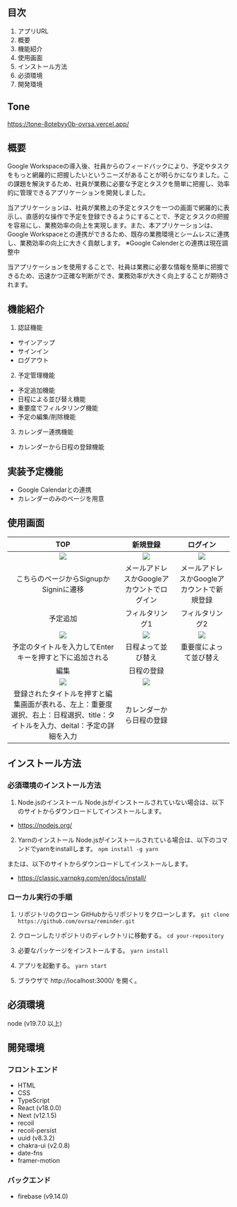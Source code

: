 ## 目次

1. アプリURL
2. 概要
3. 機能紹介
4. 使用画面
5. インストール方法
6. 必須環境
7. 開発環境

## Tone
https://tone-8otebyy0b-ovrsa.vercel.app/

## 概要 
Google Workspaceの導入後、社員からのフィードバックにより、予定やタスクをもっと網羅的に把握したいというニーズがあることが明らかになりました。この課題を解決するため、社員が業務に必要な予定とタスクを簡単に把握し、効率的に管理できるアプリケーションを開発しました。

当アプリケーションは、社員が業務上の予定とタスクを一つの画面で網羅的に表示し、直感的な操作で予定を登録できるようにすることで、予定とタスクの把握を容易にし、業務効率の向上を実現します。また、本アプリケーションは、Google Workspaceとの連携ができるため、既存の業務環境とシームレスに連携し、業務効率の向上に大きく貢献します。
※Google Calenderとの連携は現在調整中

当アプリケーションを使用することで、社員は業務に必要な情報を簡単に把握できるため、迅速かつ正確な判断ができ、業務効率が大きく向上することが期待されます。

## 機能紹介
1. 認証機能
- サインアップ
- サインイン
- ログアウト

2. 予定管理機能
- 予定追加機能
- 日程による並び替え機能
- 重要度でフィルタリング機能
- 予定の編集/削除機能

3. カレンダー連携機能
- カレンダーから日程の登録機能

## 実装予定機能
- Google Calendarとの連携
- カレンダーのみのページを用意

## 使用画面
| TOP | 新規登録 | ログイン |
| :---: | :---: | :---: |
| ![](images/Top.jpg) | ![](images/Signup.jpg) | ![](images/Signin.jpg) |
| こちらのページからSignupかSigninに遷移 | メールアドレスかGoogleアカウントでログイン | メールアドレスかGoogleアカウントで新規登録 |
| 予定追加 | フィルタリング1 | フィルタリング2 |
| ![](images/addTask.jpg) | ![](images/Filter.jpg) | ![](images/Sort.jpg) |
  | 予定のタイトルを入力してEnterキーを押すと下に追加される | 日程よって並び替え | 重要度によって並び替え |
| 編集 | 日程の登録 |  |
| ![](images/Edit.jpg) | ![](images/Calender.jpg) |  |
| 登録されたタイトルを押すと編集画面が表れる、左上：重要度選択、右上：日程選択、title：タイトルを入力、deital：予定の詳細を入力 | カレンダーから日程の登録 |  |

## インストール方法
### 必須環境のインストール方法
1. Node.jsのインストール
Node.jsがインストールされていない場合は、以下のサイトからダウンロードしてインストールします。
- https://nodejs.org/

2. Yarnのインストール
Node.jsがインストールされている場合は、以下のコマンドでyarnをinstallします。
`npm install -g yarn`

または、以下のサイトからダウンロードしてインストールします。
- https://classic.yarnpkg.com/en/docs/install/

### ローカル実行の手順
1. リポジトリのクローン
GitHubからリポジトリをクローンします。
`git clone https://github.com/ovrsa/reminder.git`

2. クローンしたリポジトリのディレクトリに移動する。
`cd your-repository`

3. 必要なパッケージをインストールする。
`yarn install`

4. アプリを起動する。
`yarn start`

5. ブラウザで http://localhost:3000/ を開く。

## 必須環境
node (v19.7.0 以上)

## 開発環境
### フロントエンド
- HTML
- CSS
- TypeScript
- React (v18.0.0)
- Next (v12.1.5)
- recoil
- recoil-persist
- uuid (v8.3.2)
- chakra-ui (v2.0.8)
- date-fns
- framer-motion

### バックエンド
- firebase (v9.14.0)